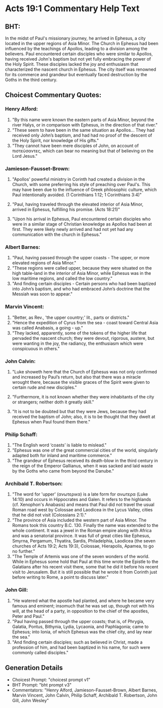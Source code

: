 # Acts 19:1 Commentary Help Text

## BHT:
In the midst of Paul's missionary journey, he arrived in Ephesus, a city located in the upper regions of Asia Minor. The Church in Ephesus had been influenced by the teachings of Apollos, leading to a division among the believers. Paul encountered certain disciples who were similar to Apollos, having received John's baptism but not yet fully embracing the power of the Holy Spirit. These disciples lacked the joy and enthusiasm that characterized the nascent church in Ephesus. The city itself was renowned for its commerce and grandeur but eventually faced destruction by the Goths in the third century.

## Choicest Commentary Quotes:
### Henry Alford:
1. "By this name were known the eastern parts of Asia Minor, beyond the river Halys, or in comparison with Ephesus, in the direction of that river."
2. "These seem to have been in the same situation as Apollos... They had received only John’s baptism, and had had no proof of the descent of the Holy Spirit, nor knowledge of His gifts."
3. "They cannot have been mere disciples of John, on account of πιστεύσαντες, which can bear no meaning but that of believing on the Lord Jesus."

### Jamieson-Fausset-Brown:
1. "Apollos' powerful ministry in Corinth had created a division in the Church, with some preferring his style of preaching over Paul's. This may have been due to the influence of Greek philosophic culture, which Paul intentionally avoided. (1 Corinthians 1:12; 1 Corinthians 3:4)"

2. "Paul, having traveled through the elevated interior of Asia Minor, arrived in Ephesus, fulfilling his promise. (Acts 18:21)"

3. "Upon his arrival in Ephesus, Paul encountered certain disciples who were in a similar stage of Christian knowledge as Apollos had been at first. They were likely newly arrived and had not yet had any communication with the church in Ephesus."

### Albert Barnes:
1. "Paul, having passed through the upper coasts - The upper, or more elevated regions of Asia Minor."
2. "These regions were called upper, because they were situated on the high table-land in the interior of Asia Minor, while Ephesus was in the low maritime regions, and called the low country."
3. "And finding certain disciples - Certain persons who had been baptized into John’s baptism, and who had embraced John’s doctrine that the Messiah was soon to appear."

### Marvin Vincent:
1. "Better, as Rev., 'the upper country;' lit., parts or districts."
2. "Hence the expedition of Cyrus from the sea - coast toward Central Asia was called Anabasis, a going - up."
3. "They lacked, apparently, some of the tokens of the higher life that pervaded the nascent church; they were devout, rigorous, austere, but were wanting in the joy, the radiancy, the enthusiasm which were conspicuous in others."

### John Calvin:
1. "Luke showeth here that the Church of Ephesus was not only confirmed and increased by Paul’s return, but also that there was a miracle wrought there, because the visible graces of the Spirit were given to certain rude and new disciples."

2. "Furthermore, it is not known whether they were inhabitants of the city or strangers; neither doth it greatly skill."

3. "It is not to be doubted but that they were Jews, because they had received the baptism of John; also, it is to be thought that they dwelt at Ephesus when Paul found them there."

### Philip Schaff:
1. "The English word ‘coasts’ is liable to mislead."
2. "Ephesus was one of the great commercial cities of the world, singularly adapted both for inland and maritime commerce."
3. "The grandeur of Ephesus received its death-blow in the third century in the reign of the Emperor Gallianus, when it was sacked and laid waste by the Goths who came from beyond the Danube."

### Archibald T. Robertson:
1. "The word for 'upper' (ανωτερικα) is a late form for ανωτερα (Luke 14:10) and occurs in Hippocrates and Galen. It refers to the highlands (cf. Xenophon's Anabasis) and means that Paul did not travel the usual Roman road west by Colossae and Laodicea in the Lycus Valley, cities that he did not visit (Colossians 2:1)." 
2. "The province of Asia included the western part of Asia Minor. The Romans took this country B.C. 130. Finally the name was extended to the whole continent. It was a jewel in the Roman empire along with Africa and was a senatorial province. It was full of great cities like Ephesus, Smyrna, Pergamum, Thyatira, Sardis, Philadelphia, Laodicea (the seven churches of Acts 19:2; Acts 19:3), Colossae, Hierapolis, Apamea, to go no further."
3. "The Temple of Artemis was one of the seven wonders of the world. While in Ephesus some hold that Paul at this time wrote the Epistle to the Galatians after his recent visit there, some that he did it before his recent visit to Jerusalem. But it is still possible that he wrote it from Corinth just before writing to Rome, a point to discuss later."

### John Gill:
1. "He watered what the apostle had planted, and where he became very famous and eminent; insomuch that he was set up, though not with his will, at the head of a party, in opposition to the chief of the apostles, Peter and Paul."
2. "Paul having passed through the upper coasts; that is, of Phrygia, Galatia, Pontus, Bithynia, Lydia, Lycaonia, and Paphlagonia; came to Ephesus; into Ionia, of which Ephesus was the chief city, and lay near the sea."
3. "And finding certain disciples; such as believed in Christ, made a profession of him, and had been baptized in his name, for such were commonly called disciples."


## Generation Details
- Choicest Prompt: "choicest prompt v1"
- BHT Prompt: "bht prompt v3"
- Commentators: "Henry Alford, Jamieson-Fausset-Brown, Albert Barnes, Marvin Vincent, John Calvin, Philip Schaff, Archibald T. Robertson, John Gill, John Wesley"
